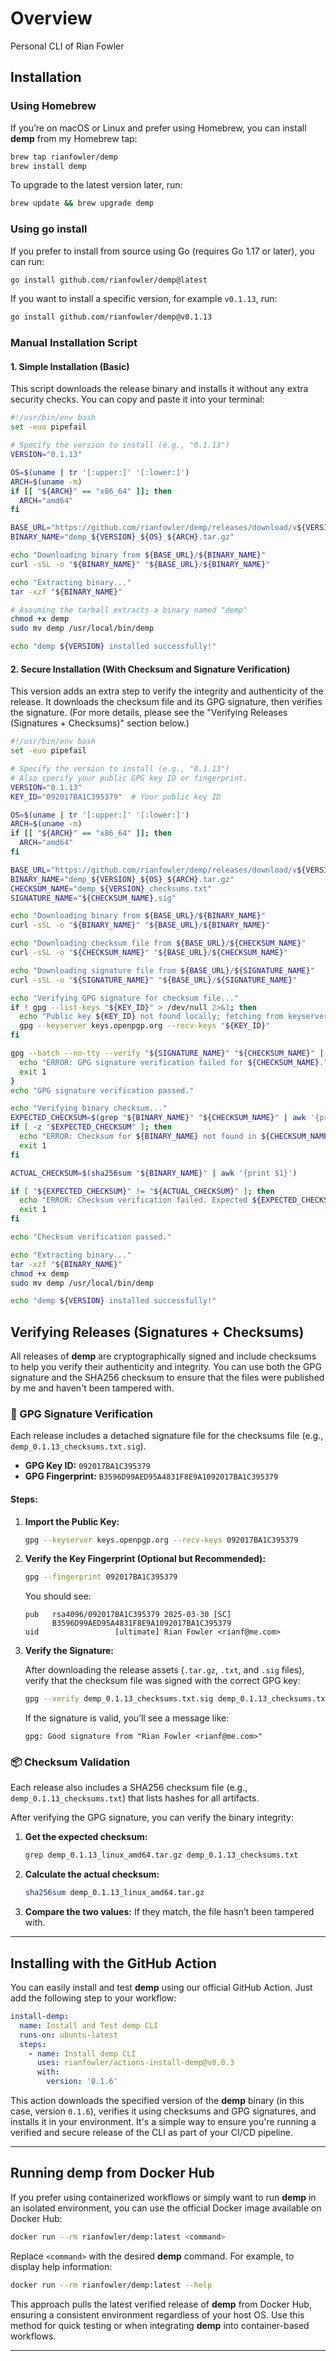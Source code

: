 # Overview
Personal CLI of Rian Fowler

## Installation

### Using Homebrew

If you’re on macOS or Linux and prefer using Homebrew, you can install **demp** from my Homebrew tap:

```bash
brew tap rianfowler/demp
brew install demp
```

To upgrade to the latest version later, run:

```bash
brew update && brew upgrade demp
```

### Using go install

If you prefer to install from source using Go (requires Go 1.17 or later), you can run:

```bash
go install github.com/rianfowler/demp@latest
```

If you want to install a specific version, for example `v0.1.13`, run:

```bash
go install github.com/rianfowler/demp@v0.1.13
```

### Manual Installation Script

#### 1. Simple Installation (Basic)

This script downloads the release binary and installs it without any extra security checks. You can copy and paste it into your terminal:

```bash
#!/usr/bin/env bash
set -euo pipefail

# Specify the version to install (e.g., "0.1.13")
VERSION="0.1.13"

OS=$(uname | tr '[:upper:]' '[:lower:]')
ARCH=$(uname -m)
if [[ "${ARCH}" == "x86_64" ]]; then
  ARCH="amd64"
fi

BASE_URL="https://github.com/rianfowler/demp/releases/download/v${VERSION}"
BINARY_NAME="demp_${VERSION}_${OS}_${ARCH}.tar.gz"

echo "Downloading binary from ${BASE_URL}/${BINARY_NAME}"
curl -sSL -o "${BINARY_NAME}" "${BASE_URL}/${BINARY_NAME}"

echo "Extracting binary..."
tar -xzf "${BINARY_NAME}"

# Assuming the tarball extracts a binary named "demp"
chmod +x demp
sudo mv demp /usr/local/bin/demp

echo "demp ${VERSION} installed successfully!"
```

#### 2. Secure Installation (With Checksum and Signature Verification)

This version adds an extra step to verify the integrity and authenticity of the release. It downloads the checksum file and its GPG signature, then verifies the signature. (For more details, please see the "Verifying Releases (Signatures + Checksums)" section below.)

```bash
#!/usr/bin/env bash
set -euo pipefail

# Specify the version to install (e.g., "0.1.13")
# Also specify your public GPG key ID or fingerprint.
VERSION="0.1.13"
KEY_ID="092017BA1C395379"  # Your public key ID

OS=$(uname | tr '[:upper:]' '[:lower:]')
ARCH=$(uname -m)
if [[ "${ARCH}" == "x86_64" ]]; then
  ARCH="amd64"
fi

BASE_URL="https://github.com/rianfowler/demp/releases/download/v${VERSION}"
BINARY_NAME="demp_${VERSION}_${OS}_${ARCH}.tar.gz"
CHECKSUM_NAME="demp_${VERSION}_checksums.txt"
SIGNATURE_NAME="${CHECKSUM_NAME}.sig"

echo "Downloading binary from ${BASE_URL}/${BINARY_NAME}"
curl -sSL -o "${BINARY_NAME}" "${BASE_URL}/${BINARY_NAME}"

echo "Downloading checksum file from ${BASE_URL}/${CHECKSUM_NAME}"
curl -sSL -o "${CHECKSUM_NAME}" "${BASE_URL}/${CHECKSUM_NAME}"

echo "Downloading signature file from ${BASE_URL}/${SIGNATURE_NAME}"
curl -sSL -o "${SIGNATURE_NAME}" "${BASE_URL}/${SIGNATURE_NAME}"

echo "Verifying GPG signature for checksum file..."
if ! gpg --list-keys "${KEY_ID}" > /dev/null 2>&1; then
  echo "Public key ${KEY_ID} not found locally; fetching from keyserver..."
  gpg --keyserver keys.openpgp.org --recv-keys "${KEY_ID}"
fi

gpg --batch --no-tty --verify "${SIGNATURE_NAME}" "${CHECKSUM_NAME}" || {
  echo "ERROR: GPG signature verification failed for ${CHECKSUM_NAME}."
  exit 1
}
echo "GPG signature verification passed."

echo "Verifying binary checksum..."
EXPECTED_CHECKSUM=$(grep "${BINARY_NAME}" "${CHECKSUM_NAME}" | awk '{print $1}')
if [ -z "$EXPECTED_CHECKSUM" ]; then
  echo "ERROR: Checksum for ${BINARY_NAME} not found in ${CHECKSUM_NAME}."
  exit 1
fi

ACTUAL_CHECKSUM=$(sha256sum "${BINARY_NAME}" | awk '{print $1}')

if [ "${EXPECTED_CHECKSUM}" != "${ACTUAL_CHECKSUM}" ]; then
  echo "ERROR: Checksum verification failed. Expected ${EXPECTED_CHECKSUM} but got ${ACTUAL_CHECKSUM}."
  exit 1
fi

echo "Checksum verification passed."

echo "Extracting binary..."
tar -xzf "${BINARY_NAME}"
chmod +x demp
sudo mv demp /usr/local/bin/demp

echo "demp ${VERSION} installed successfully!"
```

## Verifying Releases (Signatures + Checksums)

All releases of **demp** are cryptographically signed and include checksums to help you verify their authenticity and integrity. You can use both the GPG signature and the SHA256 checksum to ensure that the files were published by me and haven't been tampered with.

### 🔐 GPG Signature Verification

Each release includes a detached signature file for the checksums file (e.g., `demp_0.1.13_checksums.txt.sig`).

- **GPG Key ID:** `092017BA1C395379`
- **GPG Fingerprint:** `B3596D99AED95A4831F8E9A1092017BA1C395379`

#### Steps:

1. **Import the Public Key:**

   ```bash
   gpg --keyserver keys.openpgp.org --recv-keys 092017BA1C395379
   ```

2. **Verify the Key Fingerprint (Optional but Recommended):**

   ```bash
   gpg --fingerprint 092017BA1C395379
   ```

   You should see:

   ```
   pub   rsa4096/092017BA1C395379 2025-03-30 [SC]
         B3596D99AED95A4831F8E9A1092017BA1C395379
   uid                 [ultimate] Rian Fowler <rianf@me.com>
   ```

3. **Verify the Signature:**

   After downloading the release assets (`.tar.gz`, `.txt`, and `.sig` files), verify that the checksum file was signed with the correct GPG key:

   ```bash
   gpg --verify demp_0.1.13_checksums.txt.sig demp_0.1.13_checksums.txt
   ```

   If the signature is valid, you’ll see a message like:

   ```
   gpg: Good signature from "Rian Fowler <rianf@me.com>"
   ```

### 📦 Checksum Validation

Each release also includes a SHA256 checksum file (e.g., `demp_0.1.13_checksums.txt`) that lists hashes for all artifacts.

After verifying the GPG signature, you can verify the binary integrity:

1. **Get the expected checksum:**

   ```bash
   grep demp_0.1.13_linux_amd64.tar.gz demp_0.1.13_checksums.txt
   ```

2. **Calculate the actual checksum:**

   ```bash
   sha256sum demp_0.1.13_linux_amd64.tar.gz
   ```

3. **Compare the two values:**
   If they match, the file hasn’t been tampered with.

---

## Installing with the GitHub Action

You can easily install and test **demp** using our official GitHub Action. Just add the following step to your workflow:

```yaml
install-demp:
  name: Install and Test demp CLI
  runs-on: ubuntu-latest
  steps:
    - name: Install demp CLI
      uses: rianfowler/actions-install-demp@v0.0.3
      with:
        version: '0.1.6'
```

This action downloads the specified version of the **demp** binary (in this case, version `0.1.6`), verifies it using checksums and GPG signatures, and installs it in your environment. It's a simple way to ensure you're running a verified and secure release of the CLI as part of your CI/CD pipeline.

---

## Running demp from Docker Hub

If you prefer using containerized workflows or simply want to run **demp** in an isolated environment, you can use the official Docker image available on Docker Hub:

```bash
docker run --rm rianfowler/demp:latest <command>
```

Replace `<command>` with the desired **demp** command. For example, to display help information:

```bash
docker run --rm rianfowler/demp:latest --help
```

This approach pulls the latest verified release of **demp** from Docker Hub, ensuring a consistent environment regardless of your host OS. Use this method for quick testing or when integrating **demp** into container-based workflows.

---